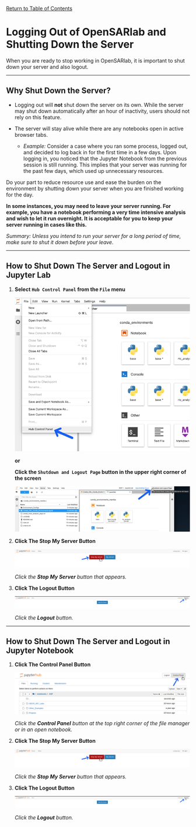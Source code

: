 [Return to Table of Contents](../user.md)

# Logging Out of OpenSARlab and Shutting Down the Server

When you are ready to stop working in OpenSARlab, it is important to shut down your server and also logout.

---

## Why Shut Down the Server?

<!--  in future, include docs regarding auto shutdown and reference it here -->

- Logging out will **not** shut down the server on its own. While the server may shut down automatically after an hour of inactivity, users should not rely on this feature. 

- The server will stay alive while there are any notebooks open in active browser tabs.

    - *Example:* Consider a case where you ran some process, logged out, and decided to log back in for the first time in a few days. Upon logging in, you noticed that the Jupyter Notebook from the previous session is still running. This implies that your server was running for the past few days, which used up unnecessary resources.

Do your part to reduce resource use and ease the burden on the environment by shutting down your server when you are finished working for the day. 

**In some instances, you may need to leave your server running. For example, you have a notebook performing a very time intensive analysis and wish to let it run overnight. It is acceptable for you to keep your server running in cases like this.**

*Summary: Unless you intend to run your server for a long period of time, make sure to shut it down before your leave.* 

---

## How to Shut Down The Server and Logout in Jupyter Lab

1. **Select `Hub Control Panel` from the `File` menu**

    ![Select Hub Control Panel from the File menu](../assets/jlab_hub_control.png)

    **or**

    **Click the `Shutdown and Logout Page` button in the upper right corner of the screen** 

    ![Click the Shutdown and Logout Page button in the upper right corner of the screen](../assets/shutdown_logout.png)


2. **Click The Stop My Server Button**

    ![Click the Stop My Server button](../assets/stop_my_server.png)
    
    *Click the **Stop My Server** button that appears.*


3. **Click The Logout Button**

    ![Click the Logout button](../assets/logout_2.png)
    
    *Click the **Logout** button.*

---
## How to Shut Down The Server and Logout in Jupyter Notebook

1. **Click The Control Panel Button**

    ![Click the Control Panel button](../assets/control_panel.png)

    *Click the **Control Panel** button at the top right corner of the file manager or in an open notebook.*


1. **Click The Stop My Server Button**

    ![Click the Stop My Server button](../assets/stop_my_server.png)
    
    *Click the **Stop My Server** button that appears.*


1. **Click The Logout Button**

    ![Click the Logout button](../assets/logout_2.png)
    
    *Click the **Logout** button.*
 